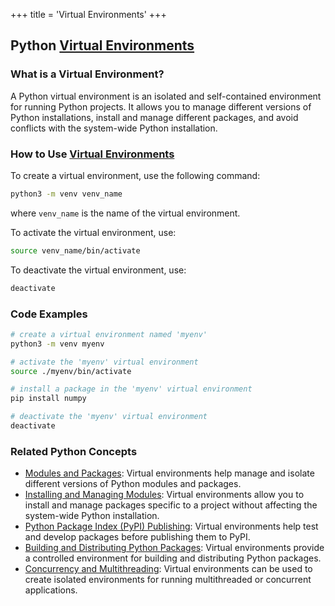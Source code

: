 +++
 title = 'Virtual Environments'
+++
## Python [Virtual Environments](./../virtual-environments/)

### What is a Virtual Environment?
A Python virtual environment is an isolated and self-contained environment for running Python projects. It allows you to manage different versions of Python installations, install and manage different packages, and avoid conflicts with the system-wide Python installation.

### How to Use [Virtual Environments](./../virtual-environments/)
To create a virtual environment, use the following command:

```bash
python3 -m venv venv_name
```

where `venv_name` is the name of the virtual environment.

To activate the virtual environment, use:

```bash
source venv_name/bin/activate
```

To deactivate the virtual environment, use:

```bash
deactivate
```

### Code Examples
```bash
# create a virtual environment named 'myenv'
python3 -m venv myenv

# activate the 'myenv' virtual environment
source ./myenv/bin/activate

# install a package in the 'myenv' virtual environment
pip install numpy

# deactivate the 'myenv' virtual environment
deactivate
```

### Related Python Concepts

- [Modules and Packages](./../modules-and-packages/): Virtual environments help manage and isolate different versions of Python modules and packages.
- [Installing and Managing Modules](./../installing-and-managing-modules/): Virtual environments allow you to install and manage packages specific to a project without affecting the system-wide Python installation.
- [Python Package Index (PyPI) Publishing](./../python-package-index-(pypi)-publishing/): Virtual environments help test and develop packages before publishing them to PyPI.
- [Building and Distributing Python Packages](./../building-and-distributing-python-packages/): Virtual environments provide a controlled environment for building and distributing Python packages.
- [Concurrency and Multithreading](./../concurrency-and-multithreading/): Virtual environments can be used to create isolated environments for running multithreaded or concurrent applications.